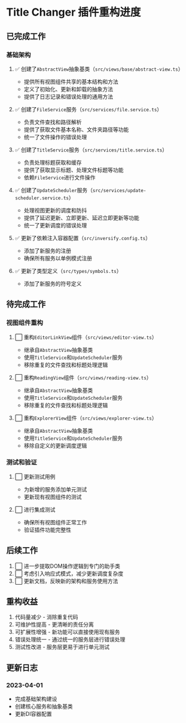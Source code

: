 # Title Changer 插件重构进度

## 已完成工作

### 基础架构

1. ✅ 创建了`AbstractView`抽象基类（`src/views/base/abstract-view.ts`）
   - 提供所有视图组件共享的基本结构和方法
   - 定义了初始化、更新和卸载的抽象方法
   - 提供了日志记录和错误处理的通用方法

2. ✅ 创建了`FileService`服务（`src/services/file.service.ts`）
   - 负责文件查找和路径解析
   - 提供了获取文件基本名称、文件夹路径等功能
   - 统一了文件操作的错误处理

3. ✅ 创建了`TitleService`服务（`src/services/title.service.ts`）
   - 负责处理标题获取和缓存
   - 提供了获取显示标题、处理文件标题等功能
   - 依赖`FileService`进行文件操作

4. ✅ 创建了`UpdateScheduler`服务（`src/services/update-scheduler.service.ts`）
   - 处理视图更新的调度和防抖
   - 提供了延迟更新、立即更新、延迟立即更新等功能
   - 统一了更新调度的错误处理

5. ✅ 更新了依赖注入容器配置（`src/inversify.config.ts`）
   - 添加了新服务的注册
   - 确保所有服务以单例模式注册

6. ✅ 更新了类型定义（`src/types/symbols.ts`）
   - 添加了新服务的符号定义

## 待完成工作

### 视图组件重构

1. ⬜ 重构`EditorLinkView`组件（`src/views/editor-view.ts`）
   - 继承自`AbstractView`抽象基类
   - 使用`TitleService`和`UpdateScheduler`服务
   - 移除重复的文件查找和标题处理逻辑

2. ⬜ 重构`ReadingView`组件（`src/views/reading-view.ts`）
   - 继承自`AbstractView`抽象基类
   - 使用`TitleService`和`UpdateScheduler`服务
   - 移除重复的文件查找和标题处理逻辑

3. ⬜ 重构`ExplorerView`组件（`src/views/explorer-view.ts`）
   - 继承自`AbstractView`抽象基类
   - 使用`TitleService`和`UpdateScheduler`服务
   - 移除自定义的更新调度逻辑

### 测试和验证

1. ⬜ 更新测试用例
   - 为新增的服务添加单元测试
   - 更新现有视图组件的测试

2. ⬜ 进行集成测试
   - 确保所有视图组件正常工作
   - 验证插件功能完整性

## 后续工作

1. ⬜ 进一步提取DOM操作逻辑到专门的助手类
2. ⬜ 考虑引入响应式模式，减少更新调度复杂度
3. ⬜ 更新文档，反映新的架构和服务使用方法

## 重构收益

1. 代码量减少 - 消除重复代码
2. 可维护性提高 - 更清晰的责任分离
3. 可扩展性增强 - 新功能可以直接使用现有服务
4. 错误处理统一 - 通过统一的服务层进行错误处理
5. 测试性改进 - 服务层更易于进行单元测试

## 更新日志

### 2023-04-01
- 完成基础架构建设
- 创建核心服务和抽象基类
- 更新DI容器配置 